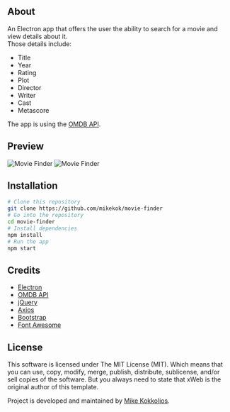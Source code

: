 ## About
An Electron app that offers the user the ability to search for a movie and view details about it.  
Those details include:
* Title
* Year
* Rating
* Plot
* Director
* Writer
* Cast
* Metascore

The app is using the [OMDB API](http://www.omdbapi.com).

## Preview
![Movie Finder](http://i.imgur.com/WWP8Nwr.png "Movie Finder")
![Movie Finder](http://i.imgur.com/T30JgeI.png "Movie Finder")

## Installation
``` bash
# Clone this repository
git clone https://github.com/mikekok/movie-finder
# Go into the repository
cd movie-finder
# Install dependencies
npm install
# Run the app
npm start
```

## Credits
* [Electron](https://electron.atom.io)
* [OMDB API](http://www.omdbapi.com)
* [jQuery](https://jquery.com)
* [Axios](https://github.com/mzabriskie/axios)
* [Bootstrap](http://getbootstrap.com)
* [Font Awesome](http://fontawesome.io)

## License
This software is licensed under The MIT License (MIT). Which means that you can use, copy, modify, merge, publish, distribute, sublicense, and/or sell copies of the software. But you always need to state that xWeb is the original author of this template.

Project is developed and maintained by [Mike Kokkolios](https://xweb.gr/).
